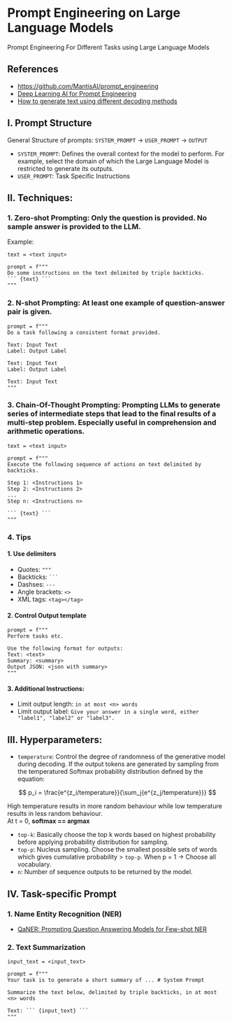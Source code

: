 # Prompt Engineering on Large Language Models
Prompt Engineering For Different Tasks using Large Language Models

## References
- https://github.com/MantisAI/prompt_engineering
- [Deep Learning AI for Prompt Engineering](https://www.deeplearning.ai/short-courses/chatgpt-prompt-engineering-for-developers/)
- [How to generate text using different decoding methods](https://huggingface.co/blog/how-to-generate)


## I. Prompt Structure
General Structure of prompts:
`SYSTEM_PROMPT` -> `USER_PROMPT` -> `OUTPUT`
- `SYSTEM_PROMPT`: Defines the overall context for the model to perform. For example, select the domain of which the Large Language Model is restricted to generate its outputs.
- `USER_PROMPT`: Task Specific Instructions

## II. Techniques:
### 1. **Zero-shot Prompting**: Only the question is provided. No sample answer is provided to the LLM.

Example: 

```
text = <text input>

prompt = f"""
Do some instructions on the text delimited by triple backticks.
``` {text} ```
"""
```

### 2. **N-shot Prompting**: At least one example of question-answer pair is given.
```
prompt = f"""
Do a task following a consistent format provided.

Text: Input Text
Label: Output Label

Text: Input Text
Label: Output Label

Text: Input Text
"""
```

### 3. **Chain-Of-Thought Prompting**: Prompting LLMs to generate series of intermediate steps that lead to the final results of a multi-step problem. Especially useful in comprehension and arithmetic operations.
```
text = <text input>

prompt = f"""
Execute the following sequence of actions on text delimited by backticks.

Step 1: <Instructions 1>
Step 2: <Instructions 2>
...
Step n: <Instructions n>

``` {text} ```
"""
```

### 4. Tips
#### 1. Use delimiters

- Quotes: ` """ `
- Backticks: ` ``` `
- Dashses: ` --- `
- Angle brackets: ` <> `
- XML tags: ` <tag></tag> `

#### 2. Control Output template
```
prompt = f"""
Perform tasks etc.

Use the following format for outputs:
Text: <text>
Summary: <summary>
Output JSON: <json with summary>
"""
```

#### 3. Additional Instructions:
- Limit output length: `in at most <n> words`
- Limit output label: `Give your answer in a single word, either "label1", "label2" or "label3".`

## III. Hyperparameters:
- `temperature`: Control the degree of randomness of the generative model during decoding. If the output tokens are generated by sampling from the temperatured Softmax probability distribution defined by the equation:

$$ p_i = \frac{e^{z_i/temperature}}{\sum_j{e^{z_j/temperature}}} $$

High temperature results in more random behaviour while low temperature results in less random behaviour. <br>
At t = 0, **softmax == argmax**

- `top-k`: Basically choose the top k words based on highest probability before applying probability distribution for sampling.
- `top-p`: Nucleus sampling. Choose the smallest possible sets of words which gives cumulative probability > `top-p`. When p = 1 -> Choose all vocabulary.
- `n`: Number of sequence outputs to be returned by the model.

## IV. Task-specific Prompt
### 1. Name Entity Recognition (NER)
- [QaNER: Prompting Question Answering Models for Few-shot NER](https://arxiv.org/pdf/2203.01543.pdf)

### 2. Text Summarization  
```
input_text = <input_text>

prompt = f"""
Your task is to generate a short summary of ... # System Prompt

Summarize the text below, delimited by triple backticks, in at most <n> words

Text: ``` {input_text} ```
"""
```

###